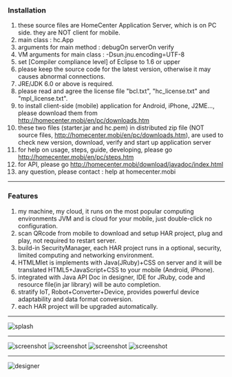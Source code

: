 ### Installation

1. these source files are HomeCenter Application Server, which is on PC side. they are NOT client for mobile.
2. main class : hc.App
3. arguments for main method : debugOn serverOn verify
4. VM arguments for main class : -Dsun.jnu.encoding=UTF-8
5. set [Compiler compliance level] of Eclipse to 1.6 or upper
6. please keep the source code for the latest version, otherwise it may causes abnormal connections.
7. JRE/JDK 6.0 or above is required.
8. please read and agree the license file "bcl.txt", "hc_license.txt" and "mpl_license.txt".
9. to install client-side (mobile) application for Android, iPhone, J2ME..., please download them from http://homecenter.mobi/en/pc/downloads.htm
10. these two files (starter.jar and hc.pem) in distributed zip file (NOT source files, http://homecenter.mobi/en/pc/downloads.htm), are used to check new version, download, verify and start up application server
11. for help on usage, steps, guide, developing, please go http://homecenter.mobi/en/pc/steps.htm
12. for API, please go http://homecenter.mobi/download/javadoc/index.html
13. any question, please contact : help at homecenter.mobi

***
### Features

1. my machine, my cloud, it runs on the most popular computing environments JVM and is cloud for your mobile, just double-click no configuration.
2. scan QRcode from mobile to download and setup HAR project, plug and play, not required to restart server.
3. build-in SecurityManager, each HAR project runs in a optional, security, limited computing and networking environment.
4. HTMLMlet is implements with Java(JRuby)+CSS on server and it will be translated HTML5+JavaScript+CSS to your mobile (Android, iPhone).
5. integrated with Java API Doc in designer, IDE for JRuby, code and resource file(in jar library) will be auto completion.
6. stratify IoT, Robot+Converter+Device, provides powerful device adaptability and data format conversion.
7. each HAR project will be upgraded automatically.

***

![splash](http://homecenter.mobi/images/splash_n_txt.png)

***

![screenshot](http://homecenter.mobi/images/sc6.png)
![screenshot](http://homecenter.mobi/images/sc8.png)
![screenshot](http://homecenter.mobi/images/sc7.png)
![screenshot](http://homecenter.mobi/images/sc9.png)

***

![designer](http://homecenter.mobi/images/usage/pc_designer.png)